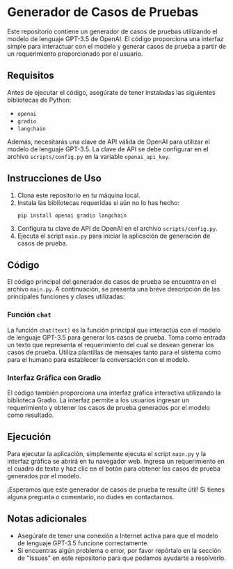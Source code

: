 # Generador de Casos de Pruebas

Este repositorio contiene un generador de casos de pruebas utilizando el modelo de lenguaje GPT-3.5 de OpenAI. El código proporciona una interfaz simple para interactuar con el modelo y generar casos de prueba a partir de un requerimiento proporcionado por el usuario.

## Requisitos

Antes de ejecutar el código, asegúrate de tener instaladas las siguientes bibliotecas de Python:

- `openai`
- `gradio`
- `langchain`

Además, necesitarás una clave de API válida de OpenAI para utilizar el modelo de lenguaje GPT-3.5. La clave de API se debe configurar en el archivo `scripts/config.py` en la variable `openai_api_key`.

## Instrucciones de Uso

1. Clona este repositorio en tu máquina local.
2. Instala las bibliotecas requeridas si aún no lo has hecho:
   ```
   pip install openai gradio langchain
   ```
3. Configura tu clave de API de OpenAI en el archivo `scripts/config.py`.
4. Ejecuta el script `main.py` para iniciar la aplicación de generación de casos de prueba.

## Código

El código principal del generador de casos de prueba se encuentra en el archivo `main.py`. A continuación, se presenta una breve descripción de las principales funciones y clases utilizadas:

### Función `chat`

La función `chat(text)` es la función principal que interactúa con el modelo de lenguaje GPT-3.5 para generar los casos de prueba. Toma como entrada un texto que representa el requerimiento del cual se desean generar los casos de prueba. Utiliza plantillas de mensajes tanto para el sistema como para el humano para establecer la conversación con el modelo.

### Interfaz Gráfica con Gradio

El código también proporciona una interfaz gráfica interactiva utilizando la biblioteca Gradio. La interfaz permite a los usuarios ingresar un requerimiento y obtener los casos de prueba generados por el modelo como resultado.

## Ejecución

Para ejecutar la aplicación, simplemente ejecuta el script `main.py` y la interfaz gráfica se abrirá en tu navegador web. Ingresa un requerimiento en el cuadro de texto y haz clic en el botón para obtener los casos de prueba generados por el modelo.

¡Esperamos que este generador de casos de prueba te resulte útil! Si tienes alguna pregunta o comentario, no dudes en contactarnos.

## Notas adicionales

- Asegúrate de tener una conexión a Internet activa para que el modelo de lenguaje GPT-3.5 funcione correctamente.
- Si encuentras algún problema o error, por favor repórtalo en la sección de "Issues" en este repositorio para que podamos ayudarte a resolverlo.
